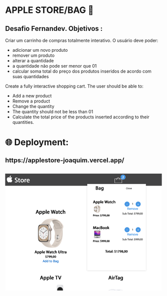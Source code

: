 # APPLE STORE/BAG :shopping_cart:

## Desafio Fernandev. Objetivos : <br/>



Criar um carrinho de compras totalmente interativo. O usuário deve poder:

- adicionar um novo produto
- remover um produto
- alterar a quantidade
- a quantidade não pode ser menor que 01
- calcular soma total do preço dos produtos inseridos de acordo com suas quantidades

Create a fully interactive shopping cart. The user should be able to:

- Add a new product
- Remove a product
- Change the quantity
- The quantity should not be less than 01
- Calculate the total price of the products inserted according to their quantities.

#  	:globe_with_meridians: Deployment:
<h1 style="font-size:20px;">https://applestore-joaquim.vercel.app/</h1> </br>
<img src="./public/site-thumb.png" style="width: 600px; height: auto;">
